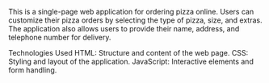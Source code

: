 This is a single-page web application for ordering pizza online. 
Users can customize their pizza orders by selecting the type of pizza, size, and extras. 
The application also allows users to provide their name, address, and telephone number for delivery.

Technologies Used
HTML: Structure and content of the web page.
CSS: Styling and layout of the application.
JavaScript: Interactive elements and form handling.
